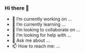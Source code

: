 ### Hi there 👋

- 🔭 I’m currently working on ...
- 🌱 I’m currently learning ...
- 👯 I’m looking to collaborate on ...
- 🤔 I’m looking for help with ...
- 💬 Ask me about ...
- 📫 How to reach me: ...
<!--
**AbrahamMehari/AbrahamMehari** is a ✨ _special_ ✨ repository because its `README.md` (this file) appears on your GitHub profile.

Here are some ideas to get you started:


-->
